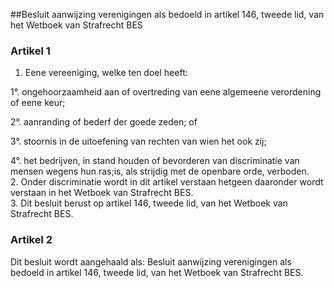 <meta http-equiv='Content-Type' content='text/html; charset=utf-8' />

##Besluit aanwijzing verenigingen als bedoeld in artikel 146, tweede lid, van het Wetboek van Strafrecht BES

### Artikel  1  

1.  Eene vereeniging, welke ten doel heeft: 

1°. ongehoorzaamheid aan of overtreding van eene algemeene verordening of eene keur;  

2°. aanranding of bederf der goede zeden; of  

3°. stoornis in de uitoefening van rechten van wien het ook zij;  

4°. het bedrijven, in stand houden of bevorderen van discriminatie van mensen wegens hun ras;is, als strijdig met de openbare orde, verboden.     
2.  Onder discriminatie wordt in dit artikel verstaan hetgeen daaronder wordt verstaan in het Wetboek van Strafrecht BES.   
3.  Dit besluit berust op artikel 146, tweede lid, van het Wetboek van Strafrecht BES.  

### Artikel  2  

Dit besluit wordt aangehaald als: Besluit aanwijzing verenigingen als bedoeld in artikel 146, tweede lid, van het Wetboek van Strafrecht BES. 
